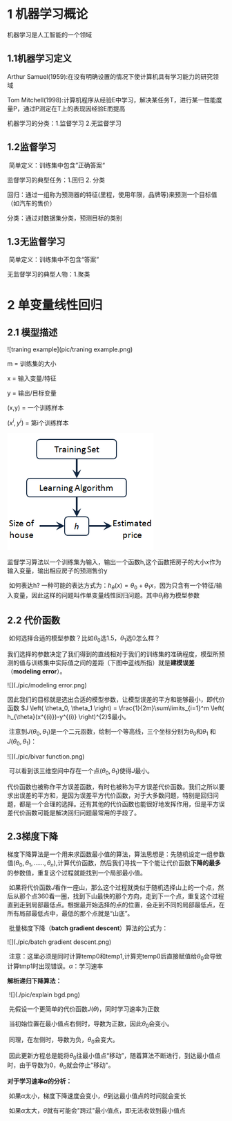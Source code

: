 # 1 机器学习概论

机器学习是人工智能的一个领域

## 1.1机器学习定义

Arthur Samuel(1959):在没有明确设置的情况下使计算机具有学习能力的研究领域

Tom Mitchell(1998):计算机程序从经验E中学习，解决某任务T，进行某一性能度量P，通过P测定在T上的表现因经验E而提高

机器学习的分类：1.监督学习 	2.无监督学习

## 1.2监督学习

​	简单定义：训练集中包含”正确答案“

监督学习的典型任务：1.回归 2. 分类

回归：通过一组称为预测器的特征(里程，使用年限，品牌等)来预测一个目标值（如汽车的售价）

分类：通过对数据集分类，预测目标的类别

## 1.3无监督学习

​	简单定义：训练集中不包含“答案”

无监督学习的典型人物：1.聚类

# 2 单变量线性回归

## 2.1 模型描述

![traning example](pic/traning example.png)

m = 训练集的大小

x = 输入变量/特征

y = 输出/目标变量

(x,y) = 一个训练样本

($x^i,y^i$) = 第i个训练样本

![hypothesis](pic/hypothesis.png)

​	监督学习算法以一个训练集为输入，输出一个函数h,这个函数把房子的大小x作为输入变量，输出相应房子的预测售价y

​	如何表达h? 一种可能的表达方式为：$h_\theta \left( x \right)=\theta_{0} + \theta_{1}x$，因为只含有一个特征/输入变量，因此这样的问题叫作单变量线性回归问题。其中$\theta_{i}$称为模型参数

## 2.2 代价函数

​	如何选择合适的模型参数？比如$\theta_{0}$选1.5，$\theta_{1}$选0怎么样？

​	我们选择的参数决定了我们得到的直线相对于我们的训练集的准确程度，模型所预测的值与训练集中实际值之间的差距（下图中蓝线所指）就是**建模误差**（**modeling error**）。

![](./pic/modeling error.png)

​	因此我们的目标就是选出合适的模型参数，让模型误差的平方和能够最小，即代价函数 $J \left( \theta_0, \theta_1 \right) = \frac{1}{2m}\sum\limits_{i=1}^m \left( h_{\theta}(x^{(i)})-y^{(i)} \right)^{2}$最小。

​	注意到$J\left( \theta_0, \theta_1 \right)$是一个二元函数，绘制一个等高线，三个坐标分别为$\theta_{0}$和$\theta_{1}$ 和$J(\theta_{0}, \theta_{1})$：

![](./pic/bivar function.png)

​	可以看到该三维空间中存在一个点$\left( \theta_0, \theta_1 \right)$使得$J$最小。

​	代价函数也被称作平方误差函数，有时也被称为平方误差代价函数。我们之所以要求出误差的平方和，是因为误差平方代价函数，对于大多数问题，特别是回归问题，都是一个合理的选择。还有其他的代价函数也能很好地发挥作用，但是平方误差代价函数可能是解决回归问题最常用的手段了。

## 	2.3梯度下降

​	梯度下降算法是一个用来求函数最小值的算法，算法思想是：先随机设定一组参数值$\left( {\theta_{0}},{\theta_{1}},......,{\theta_{n}} \right)$,计算代价函数，然后我们寻找一下个能让代价函数**下降的最多**的参数值，重复这个过程就能找到一个局部最小值。

​	如果将代价函数$J$看作一座山，那么这个过程就类似于随机选择山上的一个点，然后从那个点360看一圈，找到下山最快的那个方向，走到下一个点，重复这个过程直到走到局部最低点。根据最开始选择的点的位置，会走到不同的局部最低点，在所有局部最低点中，最低的那个点就是“山底”。

​	批量梯度下降（**batch gradient descent**）算法的公式为：

![](./pic/batch gradient descent.png)

​	注意：这里必须是同时计算temp0和temp1,计算完temp0后直接赋值给$\theta_0$会导致计算tmp1时出现错误。$\alpha$：学习速率

**解析递归下降算法：**

​	![](./pic/explain bgd.png)

​	先假设一个更简单的代价函数$J(\theta)$，同时学习速率为正数

​	当初始位置在最小值点右侧时，导数为正数，因此$\theta_0$会变小。

​	同理，在左侧时，导数为负，$\theta_0$会变大。

​	因此更新方程总是能将$\theta_0$往最小值点“移动”，随着算法不断进行，到达最小值点时，由于导数为0，$\theta_0$就会停止"移动"。

**对于学习速率$\alpha$的分析：**

​	如果$\alpha$太小，梯度下降速度会变小，$\theta$到达最小值点的时间就会变长

​	如果$\alpha$太大，$\theta$就有可能会"跨过"最小值点，即无法收敛到最小值点
